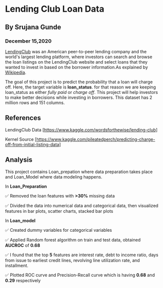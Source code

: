 # Lending Club Loan Data

## By Srujana Gunde
### December 15,2020

[LendingClub](https://www.lendingclub.com/) was an American peer-to-peer lending company and the world's largest lending platform, where investors can search and browse the loan listings on the LendingClub website and select loans that they wanted to invest in based on the borrower information.As explained by [Wikipedia](https://en.wikipedia.org/wiki/LendingClub).

The goal of this project is to predict the probability that a loan will charge off. Here, the target variable is **loan_status**. for that reason we are keeping loan_status as either *fully paid* or *charge off*. This project will help investors to make better decisions while investing in borrowers. This dataset has 2 million rows and 151 columns.

## References

LendingClub Data   [https://www.kaggle.com/wordsforthewise/lending-club]

Kernel Source [https://www.kaggle.com/pileatedperch/predicting-charge-off-from-initial-listing-data] 

## Analysis

This project contains Loan_prepation where data preparation takes place and Loan_Model where data modeling happens.

In **Loan_Preparation**

:white_check_mark: Removed the loan features with **>30%** missing data 

:white_check_mark: Divided the data into numerical data and categorical data, then visualized features in bar plots, scatter charts, stacked bar plots

In **Loan_model**

:white_check_mark: Created dummy variables for categorical variables

:white_check_mark: Applied Random forest algorithm on train and test data, obtained **AUCROC** of **0.68**

:white_check_mark: I found that the top **5** features are 
interest rate, debt to income ratio, days from issue to earliest credit lines, revolving line utilization rate, and installment.

:white_check_mark: Plotted ROC curve and Precision-Recall curve which is having **0.68** and **0.29** respectively
